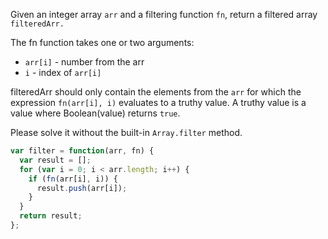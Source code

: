 Given an integer array `arr` and a filtering function `fn`, return a filtered array `filteredArr.`

The fn function takes one or two arguments:

- `arr[i]` - number from the arr
- `i` - index of `arr[i]`

filteredArr should only contain the elements from the `arr` for which the expression `fn(arr[i], i)` evaluates to a truthy value. A truthy value is a value where Boolean(value) returns `true`.

Please solve it without the built-in `Array.filter` method.

```js
var filter = function(arr, fn) {
  var result = [];
  for (var i = 0; i < arr.length; i++) {
    if (fn(arr[i], i)) {
      result.push(arr[i]);
    }
  }
  return result;
};
```